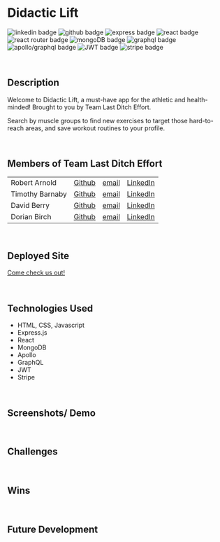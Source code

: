 # Didactic Lift
![linkedin badge](https://img.shields.io/badge/LinkedIn-0077B5?style=for-the-badge&logo=linkedin&logoColor=white)
![github badge](https://img.shields.io/badge/GitHub-100000?style=for-the-badge&logo=github&logoColor=white)
![express badge](https://img.shields.io/badge/Express.js-000000?style=for-the-badge&logo=express&logoColor=white)
![react badge](https://img.shields.io/badge/React-20232A?style=for-the-badge&logo=react&logoColor=61DAFB)
![react router badge](https://img.shields.io/badge/React_Router-CA4245?style=for-the-badge&logo=react-router&logoColor=white)
![mongoDB badge](https://img.shields.io/badge/MongoDB-4EA94B?style=for-the-badge&logo=mongodb&logoColor=white)
![graphql badge](https://img.shields.io/badge/GraphQl-E10098?style=for-the-badge&logo=graphql&logoColor=white)
![apollo/graphql badge](https://img.shields.io/badge/Apollo%20GraphQL-311C87?&style=for-the-badge&logo=Apollo%20GraphQL&logoColor=white)
![JWT badge](https://img.shields.io/badge/JWT-000000?style=for-the-badge&logo=JSON%20web%20tokens&logoColor=white)
![stripe badge](https://img.shields.io/badge/Stripe-626CD9?style=for-the-badge&logo=Stripe&logoColor=white)

<br>

## Description
Welcome to Didactic Lift, a must-have app for the athletic and health-minded! Brought to you by Team Last Ditch Effort.

Search by muscle groups to find new exercises to target those hard-to-reach areas, and save workout routines to your profile.

<br>

## Members of Team Last Ditch Effort

| | | | |
|---|---|---|---|
| Robert Arnold | [Github](https://github.com/YogiBruce) | [email](mailto:da.bruce.jr@gmail.com) | [LinkedIn](https://www.linkedin.com/in/robert-b-arnold-jr-8285b161/)
| Timothy Barnaby | [Github](https://github.com/tbarns) | [email](mailto:tbarnaby1@gmail.com) | [LinkedIn](https://www.linkedin.com/in/tbarns/)
| David Berry | [Github](https://github.com/dberry38) | [email](mailto:davidberry38@gmail.com) | [LinkedIn](https://www.linkedin.com/in/david-berry-122b5787/)
| Dorian Birch | [Github](https://github.com/206Dorian) | [email](mailto:206dorian@gmail.com) | [LinkedIn](https://www.linkedin.com/in/dorian-douglas-birch-70695b4b/)

<br>

## Deployed Site

[Come check us out!](https://didactic-lift.herokuapp.com)

<br>

## Technologies Used

- HTML, CSS, Javascript
- Express.js
- React
- MongoDB
- Apollo
- GraphQL
- JWT
- Stripe

<br>

## Screenshots/ Demo

<br>

## Challenges

<br>

## Wins

<br>

## Future Development

<br>


